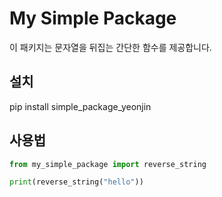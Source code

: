 # My Simple Package

이 패키지는 문자열을 뒤집는 간단한 함수를 제공합니다.

## 설치

pip install simple_package_yeonjin

## 사용법
```python
from my_simple_package import reverse_string

print(reverse_string("hello")) 